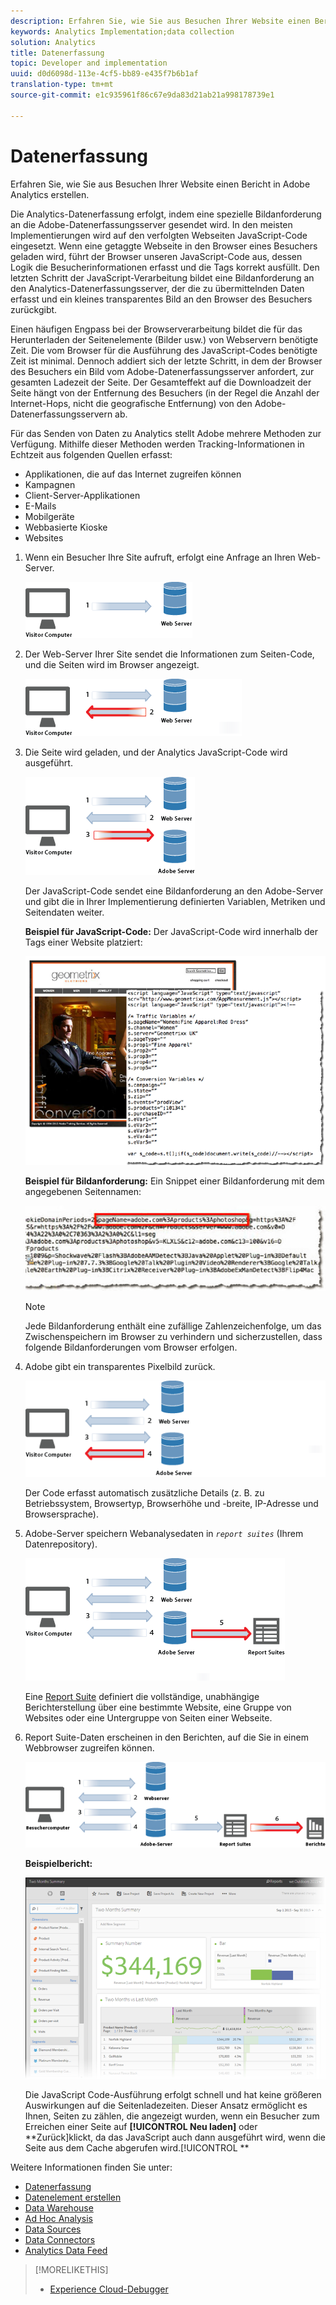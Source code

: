 ```yaml
---
description: Erfahren Sie, wie Sie aus Besuchen Ihrer Website einen Bericht in Adobe Analytics erstellen.
keywords: Analytics Implementation;data collection
solution: Analytics
title: Datenerfassung
topic: Developer and implementation
uuid: d0d6098d-113e-4cf5-bb89-e435f7b6b1af
translation-type: tm+mt
source-git-commit: e1c935961f86c67e9da83d21ab21a998178739e1

---
```



# Datenerfassung

Erfahren Sie, wie Sie aus Besuchen Ihrer Website einen Bericht in Adobe Analytics erstellen.

Die Analytics-Datenerfassung erfolgt, indem eine spezielle Bildanforderung an die Adobe-Datenerfassungsserver gesendet wird. In den meisten Implementierungen wird auf den verfolgten Webseiten JavaScript-Code eingesetzt. Wenn eine getaggte Webseite in den Browser eines Besuchers geladen wird, führt der Browser unseren JavaScript-Code aus, dessen Logik die Besucherinformationen erfasst und die Tags korrekt ausfüllt. Den letzten Schritt der JavaScript-Verarbeitung bildet eine Bildanforderung an den Analytics-Datenerfassungsserver, der die zu übermittelnden Daten erfasst und ein kleines transparentes Bild an den Browser des Besuchers zurückgibt.

Einen häufigen Engpass bei der Browserverarbeitung bildet die für das Herunterladen der Seitenelemente (Bilder usw.) von Webservern benötigte Zeit. Die vom Browser für die Ausführung des JavaScript-Codes benötigte Zeit ist minimal. Dennoch addiert sich der letzte Schritt, in dem der Browser des Besuchers ein Bild vom Adobe-Datenerfassungsserver anfordert, zur gesamten Ladezeit der Seite. Der Gesamteffekt auf die Downloadzeit der Seite hängt von der Entfernung des Besuchers (in der Regel die Anzahl der Internet-Hops, nicht die geografische Entfernung) von den Adobe-Datenerfassungsservern ab.

Für das Senden von Daten zu Analytics stellt Adobe mehrere Methoden zur Verfügung. Mithilfe dieser Methoden werden Tracking-Informationen in Echtzeit aus folgenden Quellen erfasst:

* Applikationen, die auf das Internet zugreifen können
* Kampagnen
* Client-Server-Applikationen
* E-Mails
* Mobilgeräte
* Webbasierte Kioske
* Websites

<!-- 

<p>Need to reconcile with Data Collection topics in the user guide, in this guide, and in reference. </p>

 -->

1. Wenn ein Besucher Ihre Site aufruft, erfolgt eine Anfrage an Ihren Web-Server.

   ![](assets/how-data-is-collected-1.png)

1. Der Web-Server Ihrer Site sendet die Informationen zum Seiten-Code, und die Seiten wird im Browser angezeigt.

   ![](assets/how-data-is-collected-2.png)

1. Die Seite wird geladen, und der Analytics JavaScript-Code wird ausgeführt.

   ![](assets/how-data-is-collected-3.png)

   Der JavaScript-Code sendet eine Bildanforderung an den Adobe-Server und gibt die in Ihrer Implementierung definierten Variablen, Metriken und Seitendaten weiter.

   **Beispiel für JavaScript-Code:** Der JavaScript-Code wird innerhalb der Tags einer Website platziert:

   ![](assets/code-example-geometrixx.png)

   **Beispiel für Bildanforderung:** Ein Snippet einer Bildanforderung mit dem angegebenen Seitennamen:

   ![](assets/image-request-snippet.png)

   >[!NOTE]
   >
   >Jede Bildanforderung enthält eine zufällige Zahlenzeichenfolge, um das Zwischenspeichern im Browser zu verhindern und sicherzustellen, dass folgende Bildanforderungen vom Browser erfolgen.

1. Adobe gibt ein transparentes Pixelbild zurück.

   ![](assets/how-data-is-collected-4.png)

   Der Code erfasst automatisch zusätzliche Details (z. B. zu Betriebssystem, Browsertyp, Browserhöhe und -breite, IP-Adresse und Browsersprache).

1. Adobe-Server speichern Webanalysedaten in *`report suites`* (Ihrem Datenrepository).

   ![](assets/how-data-is-collected-5.png)

   Eine [Report Suite](https://marketing.adobe.com/resources/help/en_US/reference/report_suites_admin.html) definiert die vollständige, unabhängige Berichterstellung über eine bestimmte Website, eine Gruppe von Websites oder eine Untergruppe von Seiten einer Webseite.

1. Report Suite-Daten erscheinen in den Berichten, auf die Sie in einem Webbrowser zugreifen können.

   ![](assets/how-data-is-collected-6.png)

   **Beispielbericht:**

   ![](assets/two-months-summary-project.png)

   Die JavaScript Code-Ausführung erfolgt schnell und hat keine größeren Auswirkungen auf die Seitenladezeiten. Dieser Ansatz ermöglicht es Ihnen, Seiten zu zählen, die angezeigt wurden, wenn ein Besucher zum Erreichen einer Seite auf **[!UICONTROL Neu laden]** oder **Zurück]klickt, da das JavaScript auch dann ausgeführt wird, wenn die Seite aus dem Cache abgerufen wird.[!UICONTROL **

Weitere Informationen finden Sie unter:

* [Datenerfassung](/help/implement/js-implementation/data-collection/query-parameters.md)
* [Datenelement erstellen](/help/implement/c-implement-with-dtm/t-data-element.md)
* [Data Warehouse](https://marketing.adobe.com/resources/help/en_US/reference/data_warehouse.html)
* [Ad Hoc Analysis ](https://marketing.adobe.com/resources/help/en_US/dsc/c_getting_started.html)
* [Data Sources](https://marketing.adobe.com/resources/help/en_US/whitepapers/ftp/ftp_datasources.html)
* [Data Connectors](https://marketing.adobe.com/resources/help/en_US/whitepapers/ftp/ftp_genesis.html)
* [Analytics Data Feed](/help/export/analytics-data-feed/data-feed-overview.md)

>[!MORELIKETHIS]
>       
>* [Experience Cloud-Debugger](/help/implement/impl-testing/debugger.md)

